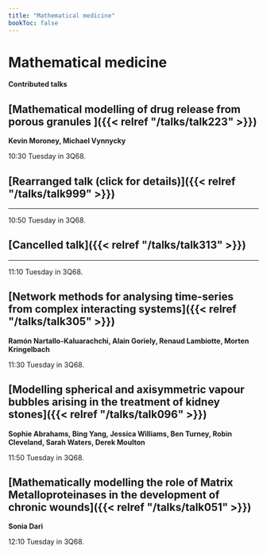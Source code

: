 ```yaml
---
title: "Mathematical medicine"
bookToc: false
---
```


# Mathematical medicine

**Contributed talks**


## [Mathematical modelling of drug release from porous granules ]({{< relref "/talks/talk223" >}})

**Kevin Moroney, Michael Vynnycky**

10:30 Tuesday in 3Q68.


## [Rearranged talk (click for details)]({{< relref "/talks/talk999" >}})

****

10:50 Tuesday in 3Q68.


## [Cancelled talk]({{< relref "/talks/talk313" >}})

****

11:10 Tuesday in 3Q68.


## [Network methods for analysing time-series from complex interacting systems]({{< relref "/talks/talk305" >}})

**Ramón Nartallo-Kaluarachchi, Alain Goriely, Renaud Lambiotte, Morten Kringelbach**

11:30 Tuesday in 3Q68.


## [Modelling spherical and axisymmetric vapour bubbles arising in the treatment of kidney stones]({{< relref "/talks/talk096" >}})

**Sophie Abrahams, Bing Yang, Jessica Williams, Ben Turney, Robin Cleveland, Sarah Waters, Derek Moulton**

11:50 Tuesday in 3Q68.


## [Mathematically modelling the role of Matrix Metalloproteinases in the development of chronic wounds]({{< relref "/talks/talk051" >}})

**Sonia Dari**

12:10 Tuesday in 3Q68.


